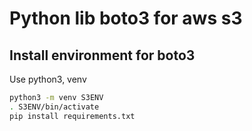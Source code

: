 # Python lib boto3 for aws s3

## Install environment for boto3
Use python3, venv

```bash
python3 -m venv S3ENV
. S3ENV/bin/activate
pip install requirements.txt
```
